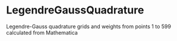 # LegendreGaussQuadrature
Legendre-Gauss quadrature grids and weights
from points 1 to 599
calculated from Mathematica
